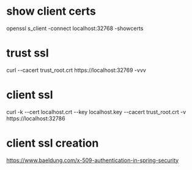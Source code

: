 # show client certs
openssl s_client -connect localhost:32768 -showcerts

# trust ssl
curl --cacert trust_root.crt https://localhost:32769 -vvv

# client ssl
curl -k --cert localhost.crt --key localhost.key --cacert trust_root.crt -v https://localhost:32786

# client ssl creation
https://www.baeldung.com/x-509-authentication-in-spring-security